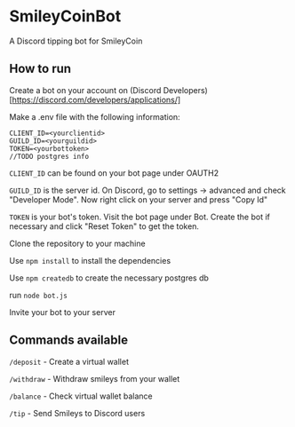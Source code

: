 # SmileyCoinBot
A Discord tipping bot for SmileyCoin

## How to run

Create a bot on your account on (Discord Developers)[https://discord.com/developers/applications/]

Make a .env file with the following information:
```
CLIENT_ID=<yourclientid>
GUILD_ID=<yourguildid>
TOKEN=<yourbottoken>
//TODO postgres info
```
`CLIENT_ID` can be found on your bot page under OAUTH2

`GUILD_ID` is the server id. On Discord, go to settings -> advanced and check "Developer Mode". Now right click on your server and press "Copy Id"

`TOKEN` is your bot's token. Visit the bot page under Bot. Create the bot if necessary and click "Reset Token" to get the token.

Clone the repository to your machine

Use `npm install` to install the dependencies
    
Use `npm createdb` to create the necessary postgres db
    
run `node bot.js`

Invite your bot to your server
  

## Commands available


`/deposit` - Create a virtual wallet

`/withdraw` - Withdraw smileys from your wallet

`/balance` - Check virtual wallet balance

`/tip` - Send Smileys to Discord users
